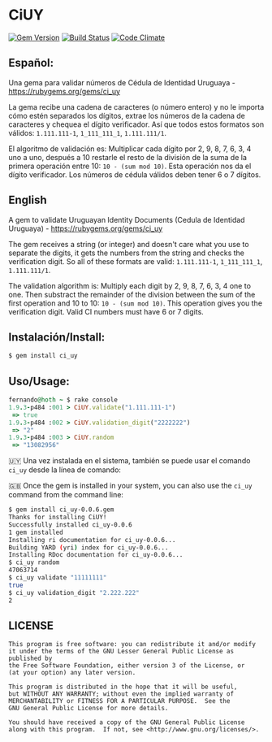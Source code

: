 # CiUY
[![Gem Version](https://badge.fury.io/rb/ci_uy.svg)](http://badge.fury.io/rb/ci_uy)
[![Build Status](https://travis-ci.org/picandocodigo/ci_uy.svg?branch=master)](https://travis-ci.org/picandocodigo/ci_uy)
[![Code Climate](https://codeclimate.com/github/picandocodigo/ci_uy.png)](https://codeclimate.com/github/picandocodigo/ci_uy)

## Español:
Una gema para validar números de Cédula de Identidad Uruguaya - https://rubygems.org/gems/ci_uy

La gema recibe una cadena de caracteres (o número entero) y no le importa cómo estén separados los dígitos, extrae los números de la cadena de caracteres y chequea el dígito verificador. Así que todos estos formatos son válidos: `1.111.111-1`, `1_111_111_1`, `1.111.111/1`.

El algoritmo de validación es: Multiplicar cada dígito por 2, 9, 8, 7, 6, 3, 4 uno a uno, después a 10 restarle el resto de la división de la suma de la primera operación entre 10: `10 - (sum mod 10)`. Esta operación nos da el dígito verificador. Los números de cédula válidos deben tener 6 o 7 dígitos.

## English

A gem to validate Uruguayan Identity Documents (Cedula de Identidad Uruguaya) - https://rubygems.org/gems/ci_uy

The gem receives a string (or integer) and doesn't care what you use to separate the digits, it gets the numbers from the string and checks the verification digit. So all of these formats are valid: `1.111.111-1`, `1_111_111_1`, `1.111.111/1`.

The validation algorithm is: Multiply each digit by 2, 9, 8, 7, 6, 3, 4 one to one. Then substract the remainder of the division between the sum of the first operation and 10 to 10: `10 - (sum mod 10)`. This operation gives you the verification digit. Valid CI numbers must have 6 or 7 digits.


## Instalación/Install:

```bash
$ gem install ci_uy
```

## Uso/Usage:
``` ruby
fernando@hoth ~ $ rake console
1.9.3-p484 :001 > CiUY.validate("1.111.111-1")
 => true
1.9.3-p484 :002 > CiUY.validation_digit("2222222")
 => "2"
1.9.3-p484 :003 > CiUY.random
 => "13082956"
 ```

🇺🇾 Una vez instalada en el sistema, también se puede usar el comando `ci_uy` desde la línea de comando:

🇬🇧 Once the gem is installed in your system, you can also use the `ci_uy` command from the command line:

```bash
$ gem install ci_uy-0.0.6.gem
Thanks for installing CiUY!
Successfully installed ci_uy-0.0.6
1 gem installed
Installing ri documentation for ci_uy-0.0.6...
Building YARD (yri) index for ci_uy-0.0.6...
Installing RDoc documentation for ci_uy-0.0.6...
$ ci_uy random
47063714
$ ci_uy validate "11111111"
true
$ ci_uy validation_digit "2.222.222"
2
 ```

## LICENSE
    This program is free software: you can redistribute it and/or modify
    it under the terms of the GNU Lesser General Public License as published by
    the Free Software Foundation, either version 3 of the License, or
    (at your option) any later version.

    This program is distributed in the hope that it will be useful,
    but WITHOUT ANY WARRANTY; without even the implied warranty of
    MERCHANTABILITY or FITNESS FOR A PARTICULAR PURPOSE.  See the
    GNU General Public License for more details.

    You should have received a copy of the GNU General Public License
    along with this program.  If not, see <http://www.gnu.org/licenses/>.
